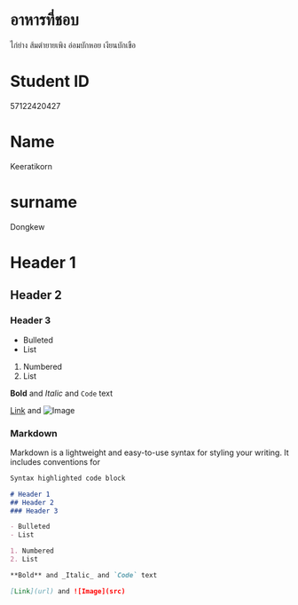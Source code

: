 # อาหารที่ชอบ
ไก่ย่าง ส้มตำยายเพิง อ่อมบักหอย เงียนบักเขือ
# Student ID
57122420427
# Name
Keeratikorn
# surname
Dongkew
# Header 1
## Header 2
### Header 3

- Bulleted
- List

1. Numbered
2. List

**Bold** and _Italic_ and `Code` text

[Link](url) and ![Image](src)

### Markdown

Markdown is a lightweight and easy-to-use syntax for styling your writing. It includes conventions for

```markdown
Syntax highlighted code block

# Header 1
## Header 2
### Header 3

- Bulleted
- List

1. Numbered
2. List

**Bold** and _Italic_ and `Code` text

[Link](url) and ![Image](src)
